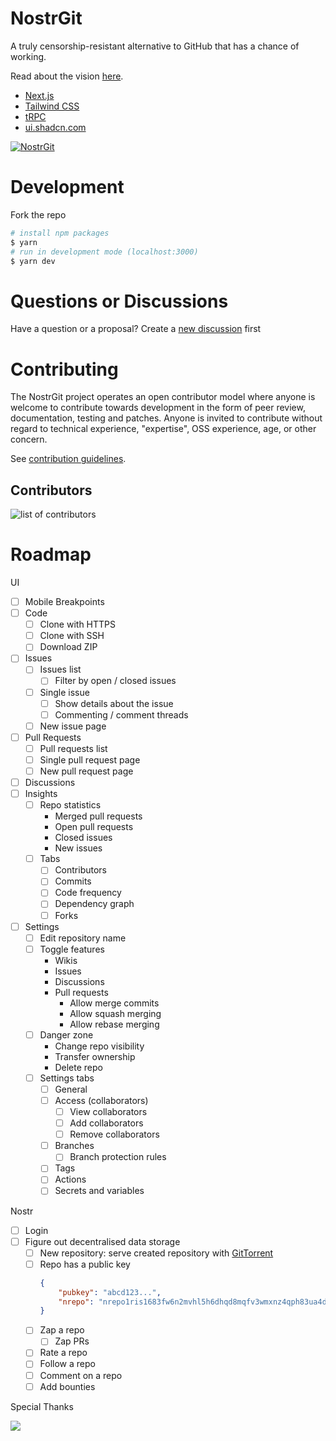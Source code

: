 # NostrGit

A truly censorship-resistant alternative to GitHub that has a chance of working.

Read about the vision [here](https://github.com/NostrGit/NostrGit/tree/main/documentation/vision.md).

- [Next.js](https://nextjs.org)
- [Tailwind CSS](https://tailwindcss.com)
- [tRPC](https://trpc.io)
- [ui.shadcn.com](https://ui.shadcn.com)

<a href="https://nostrgit.com"><img src="https://user-images.githubusercontent.com/8019099/223422735-795b4341-5751-49ce-bffb-800ee81788d2.jpg" alt="NostrGit"></a>

# Development

Fork the repo

```bash
# install npm packages
$ yarn
# run in development mode (localhost:3000)
$ yarn dev
```

# Questions or Discussions

Have a question or a proposal? Create a [new discussion](https://github.com/NostrGit/NostrGit/discussions/new?category=general) first

# Contributing

The NostrGit project operates an open contributor model where anyone is welcome to contribute towards development in the form of peer review, documentation, testing and patches. Anyone is invited to contribute without regard to technical experience, "expertise", OSS experience, age, or other concern.

See [contribution guidelines](https://github.com/NostrGit/NostrGit/blob/main/documentation/development/contributing.md).

## Contributors

<img src="https://contrib.rocks/image?repo=nostrgit/nostrgit" alt="list of contributors" />

# Roadmap

UI

- [ ] Mobile Breakpoints
- [ ] Code
  - [ ] Clone with HTTPS
  - [ ] Clone with SSH
  - [ ] Download ZIP
- [ ] Issues
  - [ ] Issues list
    - [ ] Filter by open / closed issues
  - [ ] Single issue
    - [ ] Show details about the issue
    - [ ] Commenting / comment threads
  - [ ] New issue page
- [ ] Pull Requests
  - [ ] Pull requests list
  - [ ] Single pull request page
  - [ ] New pull request page
- [ ] Discussions
- [ ] Insights
  - [ ] Repo statistics
    - Merged pull requests
    - Open pull requests
    - Closed issues
    - New issues
  - [ ] Tabs
    - [ ] Contributors
    - [ ] Commits
    - [ ] Code frequency
    - [ ] Dependency graph
    - [ ] Forks
- [ ] Settings
  - [ ] Edit repository name
  - [ ] Toggle features
    - Wikis
    - Issues
    - Discussions
    - Pull requests
      - Allow merge commits
      - Allow squash merging
      - Allow rebase merging
  - [ ] Danger zone
    - Change repo visibility
    - Transfer ownership
    - Delete repo
  - [ ] Settings tabs
    - [ ] General
    - [ ] Access (collaborators)
      - [ ] View collaborators
      - [ ] Add collaborators
      - [ ] Remove collaborators
    - [ ] Branches
      - [ ] Branch protection rules
    - [ ] Tags
    - [ ] Actions
    - [ ] Secrets and variables

Nostr

- [ ] Login
- [ ] Figure out decentralised data storage
  - [ ] New repository: serve created repository with [GitTorrent](https://github.com/cjb/GitTorrent)
  - [ ] Repo has a public key
    ```JSON
    {
        "pubkey": "abcd123...",
        "nrepo": "nrepo1ris1683fw6n2mvhl5h6dhqd8mqfv3wmxnz4qph83ua4dk4006ezsrt5c24"
    }
    ```
  - [ ] Zap a repo
    - [ ] Zap PRs
  - [ ] Rate a repo
  - [ ] Follow a repo
  - [ ] Comment on a repo
  - [ ] Add bounties

Special Thanks

<a href="https://vercel.com?utm_source=nostrgit&utm_campaign=oss"><img src="https://images.ctfassets.net/e5382hct74si/78Olo8EZRdUlcDUFQvnzG7/fa4cdb6dc04c40fceac194134788a0e2/1618983297-powered-by-vercel.svg" />

